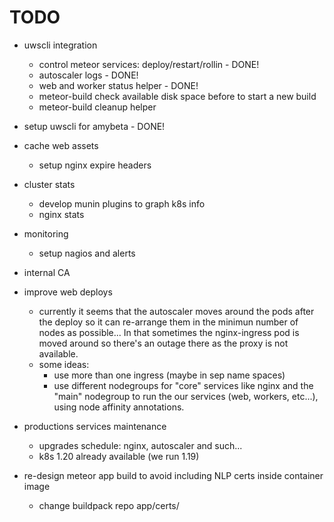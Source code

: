 # TODO

* uwscli integration
    * control meteor services: deploy/restart/rollin - DONE!
    * autoscaler logs - DONE!
    * web and worker status helper - DONE!
    * meteor-build check available disk space before to start a new build
    * meteor-build cleanup helper

* setup uwscli for amybeta - DONE!

* cache web assets
    * setup nginx expire headers

* cluster stats
    * develop munin plugins to graph k8s info
    * nginx stats

* monitoring
    * setup nagios and alerts

* internal CA

* improve web deploys
    * currently it seems that the autoscaler moves around the pods after the deploy so it can re-arrange them in the minimun number of nodes as possible... In that sometimes the nginx-ingress pod is moved around so there's an outage there as the proxy is not available.
    * some ideas:
        * use more than one ingress (maybe in sep name spaces)
        * use different nodegroups for "core" services like nginx and the "main" nodegroup to run the our services (web, workers, etc...), using node affinity annotations.

* productions services maintenance
    * upgrades schedule: nginx, autoscaler and such...
    * k8s 1.20 already available (we run 1.19)

* re-design meteor app build to avoid including NLP certs inside container image
    * change buildpack repo app/certs/
